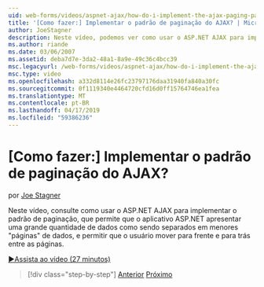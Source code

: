 ```yaml
---
uid: web-forms/videos/aspnet-ajax/how-do-i-implement-the-ajax-paging-pattern
title: '[Como fazer:] Implementar o padrão de paginação do AJAX? | Microsoft Docs'
author: JoeStagner
description: Neste vídeo, podemos ver como usar o ASP.NET AJAX para implementar o padrão de paginação, que permite que o aplicativo ASP.NET apresentar uma grande quantidade de dados como bein...
ms.author: riande
ms.date: 03/06/2007
ms.assetid: deba7d7e-3da2-48a1-8a9e-49c36c4bcc39
msc.legacyurl: /web-forms/videos/aspnet-ajax/how-do-i-implement-the-ajax-paging-pattern
msc.type: video
ms.openlocfilehash: a332d8114e26fc23797176daa31940fa840a30fc
ms.sourcegitcommit: 0f1119340e4464720cfd16d0ff15764746ea1fea
ms.translationtype: MT
ms.contentlocale: pt-BR
ms.lasthandoff: 04/17/2019
ms.locfileid: "59386236"
---
```

# <a name="how-do-i-implement-the-ajax-paging-pattern"></a>[Como fazer:] Implementar o padrão de paginação do AJAX?

por [Joe Stagner](https://github.com/JoeStagner)

Neste vídeo, consulte como usar o ASP.NET AJAX para implementar o padrão de paginação, que permite que o aplicativo ASP.NET apresentar uma grande quantidade de dados como sendo separados em menores "páginas" de dados, e permitir que o usuário mover para frente e para trás entre as páginas.

[&#9654;Assista ao vídeo (27 minutos)](https://channel9.msdn.com/Blogs/ASP-NET-Site-Videos/how-do-i-implement-the-ajax-paging-pattern)

> [!div class="step-by-step"]
> [Anterior](how-do-i-implement-the-predictive-fetch-pattern-for-ajax.md)
> [Próximo](how-do-i-implement-the-ajax-incremental-page-display-pattern.md)
